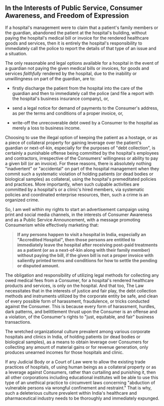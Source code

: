 ## In the Interests of Public Service, Consumer Awareness, and Freedom of Expression

If a hospital's management were to claim that a patient's family members or the guardian, abandoned the patient at the hospital's building, without paying the hospital's medical bill or invoice for the rendered healthcare goods and services, then it is entirely the hospital's responsibility to immediately call the police to report the details of that type of an issue and a situation. 

The only reasonable and legal options available for a hospital in the event of a guardian not paying the given medical bills or invoices, for goods and services *faithfully* rendered by the hospital, due to the inability or unwillingness on part of the guardian, are to: 

- firstly discharge the patient from the hospital into the care of the guardian and then to immediately call the police (and file a report with the hospital's business insurance company), or, 

- send a legal notice for demand of payments to the Consumer's address, as per the terms and conditions of a proper invoice, or, 

- write-off the unrecoverable debt owed by a Consumer to the hospital as merely a loss to business income. 

Choosing to use the illegal option of keeping the patient as a hostage, or as a piece of collateral property for gaining leverage over the patient's guardian or next-of-kin, especially for the purposes of "debt collection", is certainly a punishable offense being committed by the hospital's employees and contractors, irrespective of the Consumers' willingness or ability to pay a given bill (or an invoice). For these reasons, there is absolutely nothing "inadvertent" or "accidental" on part of the hospital management when they commit such a systematic violation of holding patients (or dead bodies or biological samples) as collateral, using the hospital's premeditated policies and practices. More importantly, when such culpable activities are committed by a hospital's or a clinic's hired members, via systematic policies and coordinated enterprise resources, then, such a crime is an organized crime. 

So, I am well within my rights to start an advertisement campaign using print and social media channels, in the interests of Consumer Awareness and as a Public Service Announcement, with a message promoting Consumerism while effectively marketing that: 

>**If any persons happen to visit a hospital in India, especially an "Accredited Hospital", then those persons are entitled to immediately leave the hospital after receiving post-paid treatments as a patient (or as a next-of-kin along with their family member) without paying the bill, if the given bill is not a proper invoice with saliently printed terms and conditions for how to settle the pending or disputed amount.** 
  
The obligation and responsibility of utilizing legal methods for collecting any owed medical fees from a Consumer, for a hospital's rendered healthcare products and services, is only on the hospital. And that too, The Law necessitates that in the interests of justice and fair play, the debt collection methods and instruments utilized by the corporate entity be safe, and clean of every possible form of harassment, fraudulence, or tricks conducted against the Consumer. This is because every form of harassment, hurdles, dark patterns, and belittlement thrust upon the Consumer is an offense and a violation, of the Consumer's rights to "just, equitable, and fair" business transactions. 

The wretched organizational culture prevalent among various corporate hospitals and clinics in India, of holding patients (or dead bodies or biological samples), as a means to obtain leverage over Consumers for collecting any amount of material gains or for revenue generation, only produces unearned incomes for those hospitals and clinic. 

If any Judicial Body or a Court of Law were to allow the existing trade practices of hospitals, of using human beings as a collateral property or as a leverage against Consumers, rather than curtailing and punishing it, then all other corporations including educational institutes will be able to use this type of an unethical practice to circumvent laws concerning "abduction of vulnerable persons via wrongful confinement and restraint." That is why, such a deleterious culture prevalent within India's healthcare and pharmaceutical industry needs to be thoroughly and immediately expunged.   